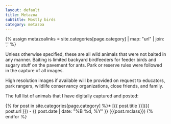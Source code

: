 ```yaml
---
layout: default
title: Metazoa
subtitle: Mostly birds
category: metazoa
---
```


{% assign metazoalinks = site.categories[page.category] | map: "url" | join: ',' %}

<div class="col-xs-12 col-md-4 bigfont-column"><p id="firstm"></p></div>
<script>
  var metazoa_string = "{{metazoalinks }}";
  var metazoa = metazoa_string.split(',');
  var mfirst = metazoa[metazoa.length - 1];
  var elem = document.createElement("a");
  elem.href = mfirst;
  elem.text = "First";
  elem.setAttribute("class", "btn btn-tall btn-primary btn-block bigfont");
  document.getElementById("firstm").appendChild(elem);
</script>
<div class="col-xs-12 col-md-4 bigfont-column"><p id="randm"></p></div>
<script>
  var metazoa_string = "{{metazoalinks }}";
  var metazoa = metazoa_string.split(',');
  var mrand = metazoa[Math.floor(Math.random() * metazoa.length)];
  var elem = document.createElement("a");
  elem.href = mrand;
  elem.text = "Random";
  elem.setAttribute("class", "btn btn-tall btn-primary btn-block bigfont");
  document.getElementById("randm").appendChild(elem);
</script>
<div class="col-xs-12 col-md-4 bigfont-column" id="latestm"><p id="latestm"></p></div>
<script>
  var metazoa_string = "{{metazoalinks }}";
  var metazoa = metazoa_string.split(',');
  var mlatest = metazoa[0];
  var elem = document.createElement("a");
  elem.href = mlatest;
  elem.text = "Latest";
  elem.setAttribute("class", "btn btn-tall btn-primary btn-block bigfont");
  document.getElementById("latestm").appendChild(elem);
</script>

<div class="col-xs-12 col-md-12 blogpost" markdown="1"> 

Unless otherwise specified, these are all wild animals that were
not baited in any manner. Baiting is limited backyard birdfeeders for
feeder birds and sugary stuff on the pavement for ants. Park or reserve
rules were followed in the capture of all images.

High resolution images if available will be provided on request to educators,
park rangers, wildlife conservancy organizations, close friends, and family.

The full list of animals that I have digitally captured and posted:

{% for post in site.categories[page.category] %}* [{{ post.title }}]({{ post.url }}) - {{ post.date | date: "%B %d, %Y" }} ({{post.mclass}})
{% endfor %}


</div>

